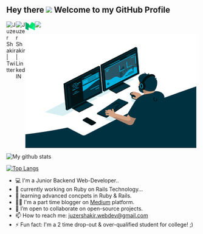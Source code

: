 ## Hey there <img src="https://media.giphy.com/media/hvRJCLFzcasrR4ia7z/giphy.gif" width="25px"> Welcome to my GitHub Profile

<a href="https://twitter.com/juzer_shakir">
  <img align="left" alt="Juzer Shakir | Twitter" width="25px" src="https://raw.githubusercontent.com/peterthehan/peterthehan/master/assets/twitter.svg" />
</a>

<a href="https://www.linkedin.com/in/juzershakir/">
  <img align="left" alt="Juzer Shakir | LinkedIN" width="25px" src="https://raw.githubusercontent.com/peterthehan/peterthehan/master/assets/linkedin.svg" />
</a>

<a href="https://juzer-shakir.medium.com/">
  <img align="left" alt="Juzer Shakir | Medium" width="25px" src="https://github.com/JuzerShakir/JuzerShakir/blob/main//medium_logo.png" />
</a>

![](https://visitor-badge.glitch.me/badge?page_id=juzershakir.juzershakir)

<img align="center" src="https://github.com/JuzerShakir/JuzerShakir/blob/main/github_header.gif" height = 300 width = 450/>

![My github stats](https://github-readme-stats.vercel.app/api?username=JuzerShakir&count_private=true&show_icons=true&theme=github_dark&hide_border=1&cache_seconds=1800&include_all_commits=1&custom_title=GitHub-Status)

[![Top Langs](https://github-readme-stats.vercel.app/api/top-langs/?username=JuzerShakir)](https://github.com/JuzerShakir/github-readme-stats)

<!--
**JuzerShakir/JuzerShakir** is a ✨ _special_ ✨ repository because its `README.md` (this file) appears on your GitHub profile.

Here are some ideas to get you started:

- 🔭 I’m currently working on ...
- 🌱 I’m currently learning ...
- 👯 I’m looking to collaborate on ...
- 🤔 I’m looking for help with ...
- 💬 Ask me about ...
- 📫 How to reach me: ...
- 😄 Pronouns: ...
- ⚡ Fun fact: ...
[![Dev.to](https://github-readme-stats.vercel.app/api/pin/?username=thepracticaldev&repo=dev.to)](https://github.com/thepracticaldev/dev.to)

-->

- 💻 I'm a Junior Backend Web-Developer..
- 🔭 currently working on Ruby on Rails Technology...
- 🌱 learning advanced concpets in Ruby & Rails.
- ✍🏻 I'm a part time blogger on [Medium](https://juzer-shakir.medium.com/) platform.
- 👯 I’m open to collaborate on open-source projects.
- 📫 How to reach me: [juzershakir.webdev@gmail.com](mailto:juzershakir.webdev@gmail.com)
- ⚡ Fun fact: I'm a 2 time drop-out & over-qualified student for college! ;)
